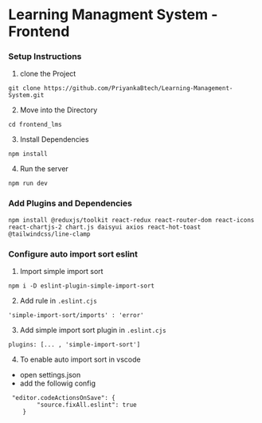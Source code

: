 # Learning Managment System - Frontend


### Setup Instructions

1. clone the Project
```
git clone https://github.com/PriyankaBtech/Learning-Management-System.git
```

2. Move into the Directory

```
cd frontend_lms
```

3. Install Dependencies

```
npm install
```

4. Run the server

```
npm run dev
```

### Add Plugins and Dependencies

```
npm install @reduxjs/toolkit react-redux react-router-dom react-icons react-chartjs-2 chart.js daisyui axios react-hot-toast @tailwindcss/line-clamp
```

### Configure auto import sort eslint

1. Import simple import sort

```
npm i -D eslint-plugin-simple-import-sort
```

2. Add rule in `.eslint.cjs`

```
'simple-import-sort/imports' : 'error'
```

3. Add simple import sort plugin in `.eslint.cjs`

```
plugins: [... , 'simple-import-sort']
```

4. To enable auto import sort in vscode
  
  - open settings.json
  - add the followig config
```
 "editor.codeActionsOnSave": {
        "source.fixAll.eslint": true
    }
```




